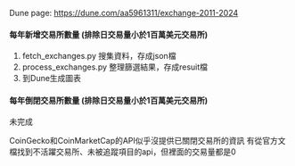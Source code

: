 Dune page: https://dune.com/aa5961311/exchange-2011-2024 
<br/>
<h4>每年新增交易所數量 (排除日交易量小於1百萬美元交易所)</h4>

1. fetch_exchanges.py 搜集資料，存成json檔
2. process_exchanges.py 整理篩選結果，存成resuit檔
3. 到Dune生成圖表


<h4>每年倒閉交易所數量 (排除日交易量小於1百萬美元交易所)</h4>
未完成

CoinGecko和CoinMarketCap的API似乎沒提供已關閉交易所的資訊
有從官方文檔找到不活躍交易所、未被追蹤項目的api，但裡面的交易量都是0
